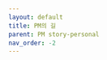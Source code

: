 ```yaml
---
layout: default
title: PM의 길
parent: PM story-personal
nav_order: -2
---
```


<!--
내가 스스로를 생각했을 때, 나는 PO 혹은 PM이 되어야겠다고 생각했다. 서비스를 운영하며 내가 그 다른 누구보다 서비스에 대한 애착과 주인의식을 가지는 것을 보며 어느샌가 그렇게 다짐을 하게되었다.

하지만, 프로덕트디자이너로 커리어패스를 시작하다보니 그 길이 쉽지는 않을 것이라고 감히 예상한다. 흔히들 PM이 하는 일에 대한 정의를 할 때, 아래와 같은 이미지로 설명한다.

 ![프로덕트매니저는 비즈니스와 UX, 기술 사이에 존재한다.](../../assets/images/posts/ProductManagerRnR.jpg){: width="100%" height="100%"} 


그렇다면, 나는 이 3개를 충족하는 사람인가? 여기서 "충족하는"은 어떻게 증명할 수 있을까?

## UX 
사실 이미 HCI를 전공하고, 프로덕트디자이너로 커리어를 발전시켜왔음에도 이 부분은 증명을 하기 어렵다. 그저 "기존 프로덕트에서 사용자들이 OO을 불편해하는 것을 OO을 통해 발견하였고, OO으로 개선하여 OO의 결과를 만들어냈습니다."가 지금까지 나의 최선이었다.

그럼에도, 이미 기본 베이스가 조금 있기 때문에 더 심화학습을 하기 다른 2가지보다 더 원활할 것이라고 예상한다. 우선은 유명 HCI 아티클들을 읽으며 기존에 알던 내용들을 다시 한 번 정리하고자 한다.


## Tech
아무래도 PM은 제품이 어떻게 구현될 것인지에 대한 개발의 측면을 함께 생각할 수 있을 때, 추가적인 장점을 어필할 수 있다. 이런 이유로 실제로 개발자 출신의 PM을 선호하는 것도 있다. 하지만, 나에게는 이 부분을 어필할 수 있는 것이 없으므로, 나의 능력을 증명해 줄 수단이 필요하다.

따라서, 중장기적으로 PMP 자격증과 내년 초에 있는 정보처리기사 자격증을 따기로 했다. 아쉽게도 정보처리기사는 내년 초에야 접수를 할 수 있다.

 ![정보처리기사 자격증은 내년 1월 24일부터 27일까지 접수가 가능하다.](../../assets/images/posts/20220801_EIP.png){: width="100%" height="100%"} 


## Business
사실 비즈니스를 온전히 고려하여 설계할 수 있음을 증명하기엔 MBA 학위가 가장 적합하지 않을까 싶다. 하지만, 나는 우선 UX와 Tech 기반의 PM을 목표로 설정하고자 한다. 너무 많은 것을 고려하다간 오히려 방향성을 잃을 수 있다는 우려가 있다.

하지만, 그럼에도 매 주 특정 서비스가 왜 이런 구조로 비즈니스를 형성했을지 고민해보는 시간을 가지고자 한다. 

새로운 회사를 가더라도 배움을 늦추지 말고 꾸준히 성장하여 PM이 될 수 있도록 해야겠다. 

--!>